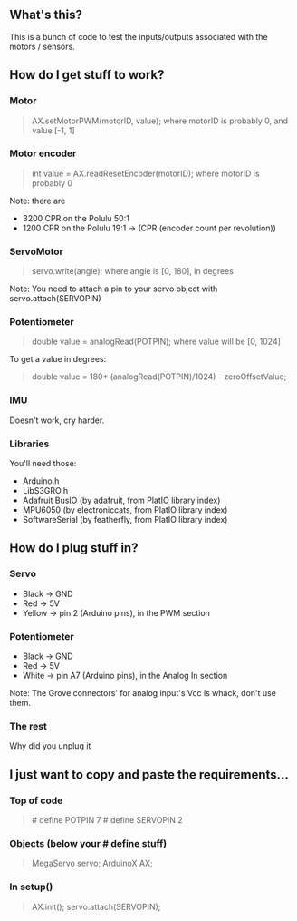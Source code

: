 ## What's this?
This is a bunch of code to test the inputs/outputs associated with the motors / sensors.

## How do I get stuff to work?
### Motor
> AX.setMotorPWM(motorID, value);
where motorID is probably 0, and value \[-1, 1\]

### Motor encoder
> int value = AX.readResetEncoder(motorID);
where motorID is probably 0

Note: there are 
- 3200 CPR on the Polulu 50:1
- 1200 CPR on the Polulu 19:1
-> (CPR (encoder count per revolution))

### ServoMotor
> servo.write(angle);
where angle is \[0, 180\], in degrees

Note: You need to attach a pin to your servo object with servo.attach(SERVOPIN)

### Potentiometer
> double value = analogRead(POTPIN);
where value will be \[0, 1024\]

To get a value in degrees:
> double value = 180* (analogRead(POTPIN)/1024) - zeroOffsetValue;

### IMU
Doesn't work, cry harder.

### Libraries
You'll need those:
- Arduino.h
- LibS3GRO.h
- Adafruit BusIO (by adafruit, from PlatIO library index)
- MPU6050 (by electroniccats, from PlatIO library index)
- SoftwareSerial (by featherfly, from PlatIO library index)


## How do I plug stuff in?
### Servo
- Black -> GND
- Red -> 5V
- Yellow -> pin 2 (Arduino pins), in the PWM section

### Potentiometer
- Black -> GND
- Red -> 5V
- White -> pin A7 (Arduino pins), in the Analog In section

Note: The Grove connectors' for analog input's Vcc is whack, don't use them.

### The rest
Why did you unplug it

## I just want to copy and paste the requirements...
### Top of code
> \# define POTPIN 7
> \# define SERVOPIN 2

### Objects (below your \# define stuff)
> MegaServo servo;
> ArduinoX AX;

### In setup() 
> AX.init();
> servo.attach(SERVOPIN);

